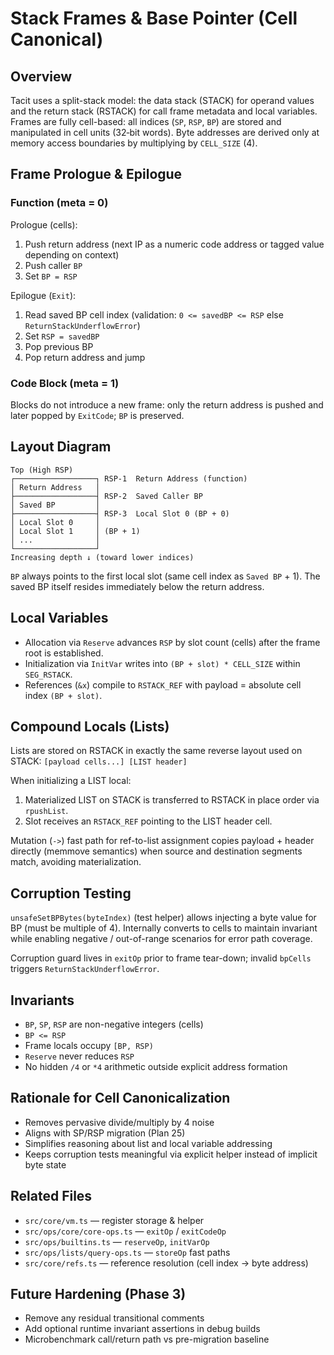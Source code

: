 # Stack Frames & Base Pointer (Cell Canonical)


## Overview
Tacit uses a split-stack model: the data stack (STACK) for operand values and the return stack (RSTACK) for call frame metadata and local variables. Frames are fully cell-based: all indices (`SP`, `RSP`, `BP`) are stored and manipulated in cell units (32‑bit words). Byte addresses are derived only at memory access boundaries by multiplying by `CELL_SIZE` (4).

## Frame Prologue & Epilogue
### Function (meta = 0)
Prologue (cells):
1. Push return address (next IP as a numeric code address or tagged value depending on context)
2. Push caller `BP`
3. Set `BP = RSP`

Epilogue (`Exit`):
1. Read saved BP cell index (validation: `0 <= savedBP <= RSP` else `ReturnStackUnderflowError`)
2. Set `RSP = savedBP`
3. Pop previous BP
4. Pop return address and jump

### Code Block (meta = 1)
Blocks do not introduce a new frame: only the return address is pushed and later popped by `ExitCode`; `BP` is preserved.

## Layout Diagram
```
Top (High RSP)
┌──────────────────┐ RSP-1  Return Address (function)
│ Return Address   │
├──────────────────┤ RSP-2  Saved Caller BP
│ Saved BP         │
├──────────────────┤ RSP-3  Local Slot 0 (BP + 0)
│ Local Slot 0     │
│ Local Slot 1     │ (BP + 1)
│ ...              │
└──────────────────┘
Increasing depth ↓ (toward lower indices)
```

`BP` always points to the first local slot (same cell index as `Saved BP` + 1). The saved BP itself resides immediately below the return address.

## Local Variables
- Allocation via `Reserve` advances `RSP` by slot count (cells) after the frame root is established.
- Initialization via `InitVar` writes into `(BP + slot) * CELL_SIZE` within `SEG_RSTACK`.
- References (`&x`) compile to `RSTACK_REF` with payload = absolute cell index `(BP + slot)`.

## Compound Locals (Lists)
Lists are stored on RSTACK in exactly the same reverse layout used on STACK:
`[payload cells...] [LIST header]`

When initializing a LIST local:
1. Materialized LIST on STACK is transferred to RSTACK in place order via `rpushList`.
2. Slot receives an `RSTACK_REF` pointing to the LIST header cell.

Mutation (`->`) fast path for ref-to-list assignment copies payload + header directly (memmove semantics) when source and destination segments match, avoiding materialization.

## Corruption Testing
`unsafeSetBPBytes(byteIndex)` (test helper) allows injecting a byte value for BP (must be multiple of 4). Internally converts to cells to maintain invariant while enabling negative / out-of-range scenarios for error path coverage.

Corruption guard lives in `exitOp` prior to frame tear-down; invalid `bpCells` triggers `ReturnStackUnderflowError`.

## Invariants
- `BP`, `SP`, `RSP` are non-negative integers (cells)
- `BP <= RSP`
- Frame locals occupy `[BP, RSP)`
- `Reserve` never reduces `RSP`
- No hidden `/4` or `*4` arithmetic outside explicit address formation

## Rationale for Cell Canonicalization
- Removes pervasive divide/multiply by 4 noise
- Aligns with SP/RSP migration (Plan 25)
- Simplifies reasoning about list and local variable addressing
- Keeps corruption tests meaningful via explicit helper instead of implicit byte state

## Related Files
- `src/core/vm.ts` — register storage & helper
- `src/ops/core/core-ops.ts` — `exitOp` / `exitCodeOp`
- `src/ops/builtins.ts` — `reserveOp`, `initVarOp`
- `src/ops/lists/query-ops.ts` — `storeOp` fast paths
- `src/core/refs.ts` — reference resolution (cell index → byte address)

## Future Hardening (Phase 3)
- Remove any residual transitional comments
- Add optional runtime invariant assertions in debug builds
- Microbenchmark call/return path vs pre-migration baseline
